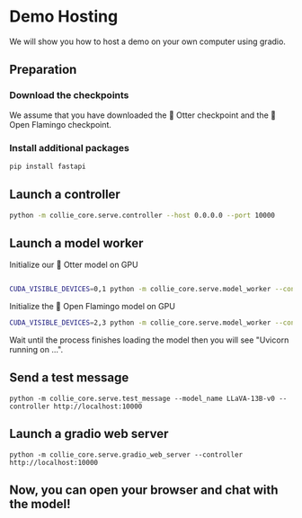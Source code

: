 # Demo Hosting

We will show you how to host a demo on your own computer using gradio.

## Preparation

### Download the checkpoints

We assume that you have downloaded the 🦦 Otter checkpoint and the 🦩 Open Flamingo checkpoint.

### Install additional packages

``` bash
pip install fastapi
```

## Launch a controller

``` bash
python -m collie_core.serve.controller --host 0.0.0.0 --port 10000
```

## Launch a model worker

Initialize our 🦦 Otter model on GPU

``` bash

CUDA_VISIBLE_DEVICES=0,1 python -m collie_core.serve.model_worker --controller http://localhost:10000 --port 40000 --worker http://localhost:40000 --model_name collie --checkpoint_path path/to/the/otter/checkpoint --num_gpus 2

```

Initialize the 🦩 Open Flamingo model on GPU

``` bash
CUDA_VISIBLE_DEVICES=2,3 python -m collie_core.serve.model_worker --controller http://localhost:10000 --port 40001 --worker http://localhost:40001 --model_name open_flamingo_original --checkpoint_path path/to/the/flamingo/checkpoint --num_gpus 2
```

Wait until the process finishes loading the model then you will see "Uvicorn running on ...".

## Send a test message

```Shell
python -m collie_core.serve.test_message --model_name LLaVA-13B-v0 --controller http://localhost:10000
```

## Launch a gradio web server

```Shell
python -m collie_core.serve.gradio_web_server --controller http://localhost:10000
```

## Now, you can open your browser and chat with the model!
